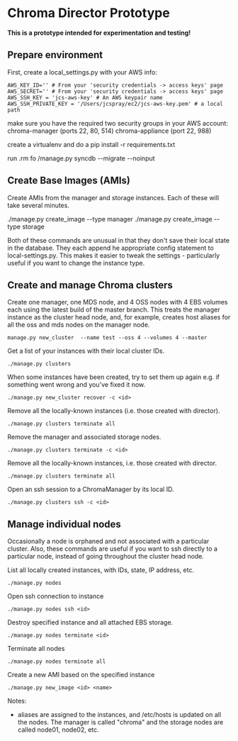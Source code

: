 # Chroma Director Prototype #

**This is a prototype intended for experimentation and testing!**

## Prepare environment ##

First, create a local_settings.py with your AWS info:

    AWS_KEY_ID='' # From your 'security credentials -> access keys' page
    AWS_SECRET='' # From your 'security credentials -> access keys' page
    AWS_SSH_KEY = 'jcs-aws-key' # An AWS keypair name
    AWS_SSH_PRIVATE_KEY = '/Users/jcspray/ec2/jcs-aws-key.pem' # a local path

make sure you have the required two security groups in your AWS account:
chroma-manager (ports 22, 80, 514)
chroma-appliance  (port 22, 988)

create a virtualenv and do a pip install -r requirements.txt

run .rm fo	/manage.py syncdb --migrate --noinput

## Create Base Images (AMIs) ##

Create AMIs from the manager and storage instances.  Each of these
will take several minutes.

 ./manage.py create_image --type manager
 ./manage.py create_image --type storage

Both of these commands are unusual in that they don't save their local
state in the database. They each append he appropriate config statement to
local-settings.py.  This makes it easier to tweak the settings -
particularly useful if you want to change the instance type. 

## Create and manage Chroma clusters ##


Create one manager, one MDS node, and 4 OSS nodes with 4 EBS volumes each using the latest build of the master branch.  This treats the manager instance as the cluster head node, and, for example, creates host aliases for all the oss and mds nodes on the manager node. 

    manage.py new_cluster  --name test --oss 4 --volumes 4 --master

Get a list of your instances with their local cluster IDs.  

    ./manage.py clusters

When some instances have been created, try to set them up again e.g. if something
 went wrong and you've fixed it now. 

    ./manage.py new_cluster recover -c <id>

Remove all the locally-known instances (i.e. those created with director).

    ./manage.py clusters terminate all

Remove the manager and associated storage nodes. 

    ./manage.py clusters terminate -c <id>

Remove all the locally-known instances, i.e. those created with director.

    ./manage.py clusters terminate all

Open an ssh session to a ChromaManager by its local ID.

    ./manage.py clusters ssh -c <id>

## Manage individual nodes ##

Occasionally a node is orphaned and not associated with a particular cluster. Also, these commands are useful if you want to ssh directly to a particular node, instead of going throughout the cluster head node.

List all locally created instances, with IDs, state, IP address, etc.

    ./manage.py nodes

Open ssh connection to instance

    ./manage.py nodes ssh <id>

Destroy specified instance and all attached EBS storage. 

    ./manage.py nodes terminate <id>

Terminate all nodes

    ./manage.py nodes terminate all

Create a new  AMI based on the specified instance

    ./manage.py new_image <id> <name>


Notes:

* aliases are assigned to the instances, and /etc/hosts is updated on
  all the nodes.  The manager is called "chroma" and the storage nodes are called
  node01, node02, etc.
